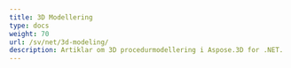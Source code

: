 ```yaml
---
title: 3D Modellering
type: docs
weight: 70
url: /sv/net/3d-modeling/
description: Artiklar om 3D procedurmodellering i Aspose.3D for .NET.
---
```

